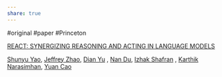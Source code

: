 ```yaml
---
share: true
---
```



#original #paper #Princeton

[REACT: SYNERGIZING REASONING AND ACTING IN LANGUAGE MODELS](https://arxiv.org/pdf/2210.03629.pdf)

 [Shunyu Yao](Shunyu%20Yao.md), [Jeffrey Zhao](Jeffrey%20Zhao.md), [Dian Yu](Dian%20Yu.md) , [Nan Du](Nan%20Du.md), [Izhak Shafran](Izhak%20Shafran.md) , [Karthik Narasimhan](Karthik%20Narasimhan.md), [Yuan Cao](Yuan%20Cao.md)

